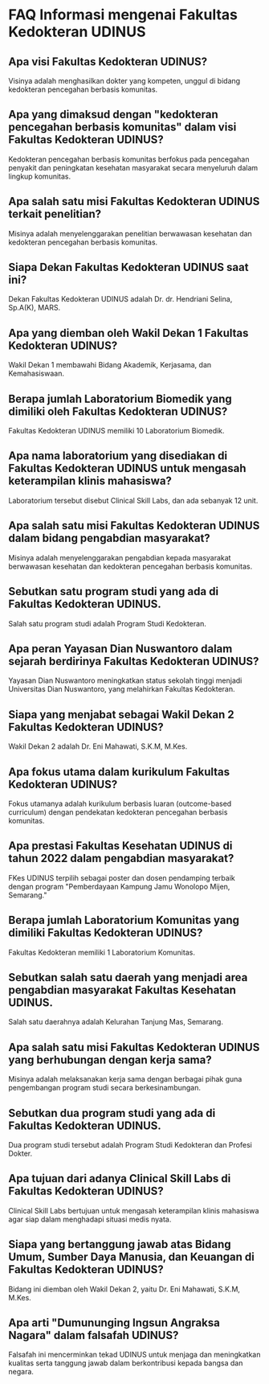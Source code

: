 # FAQ Informasi mengenai Fakultas Kedokteran UDINUS

## Apa visi Fakultas Kedokteran UDINUS?
Visinya adalah menghasilkan dokter yang kompeten, unggul di bidang kedokteran pencegahan berbasis komunitas.

## Apa yang dimaksud dengan "kedokteran pencegahan berbasis komunitas" dalam visi Fakultas Kedokteran UDINUS?
Kedokteran pencegahan berbasis komunitas berfokus pada pencegahan penyakit dan peningkatan kesehatan masyarakat secara menyeluruh dalam lingkup komunitas.

## Apa salah satu misi Fakultas Kedokteran UDINUS terkait penelitian?
Misinya adalah menyelenggarakan penelitian berwawasan kesehatan dan kedokteran pencegahan berbasis komunitas.

## Siapa Dekan Fakultas Kedokteran UDINUS saat ini?
Dekan Fakultas Kedokteran UDINUS adalah Dr. dr. Hendriani Selina, Sp.A(K), MARS.

## Apa yang diemban oleh Wakil Dekan 1 Fakultas Kedokteran UDINUS?
Wakil Dekan 1 membawahi Bidang Akademik, Kerjasama, dan Kemahasiswaan.

## Berapa jumlah Laboratorium Biomedik yang dimiliki oleh Fakultas Kedokteran UDINUS?
Fakultas Kedokteran UDINUS memiliki 10 Laboratorium Biomedik.

## Apa nama laboratorium yang disediakan di Fakultas Kedokteran UDINUS untuk mengasah keterampilan klinis mahasiswa?
Laboratorium tersebut disebut Clinical Skill Labs, dan ada sebanyak 12 unit.

## Apa salah satu misi Fakultas Kedokteran UDINUS dalam bidang pengabdian masyarakat?
Misinya adalah menyelenggarakan pengabdian kepada masyarakat berwawasan kesehatan dan kedokteran pencegahan berbasis komunitas.

## Sebutkan satu program studi yang ada di Fakultas Kedokteran UDINUS.
Salah satu program studi adalah Program Studi Kedokteran.

## Apa peran Yayasan Dian Nuswantoro dalam sejarah berdirinya Fakultas Kedokteran UDINUS?
Yayasan Dian Nuswantoro meningkatkan status sekolah tinggi menjadi Universitas Dian Nuswantoro, yang melahirkan Fakultas Kedokteran.

## Siapa yang menjabat sebagai Wakil Dekan 2 Fakultas Kedokteran UDINUS?
Wakil Dekan 2 adalah Dr. Eni Mahawati, S.K.M, M.Kes.

## Apa fokus utama dalam kurikulum Fakultas Kedokteran UDINUS?
Fokus utamanya adalah kurikulum berbasis luaran (outcome-based curriculum) dengan pendekatan kedokteran pencegahan berbasis komunitas.

## Apa prestasi Fakultas Kesehatan UDINUS di tahun 2022 dalam pengabdian masyarakat?
FKes UDINUS terpilih sebagai poster dan dosen pendamping terbaik dengan program "Pemberdayaan Kampung Jamu Wonolopo Mijen, Semarang."

## Berapa jumlah Laboratorium Komunitas yang dimiliki Fakultas Kedokteran UDINUS?
Fakultas Kedokteran memiliki 1 Laboratorium Komunitas.

## Sebutkan salah satu daerah yang menjadi area pengabdian masyarakat Fakultas Kesehatan UDINUS.
Salah satu daerahnya adalah Kelurahan Tanjung Mas, Semarang.

## Apa salah satu misi Fakultas Kedokteran UDINUS yang berhubungan dengan kerja sama?
Misinya adalah melaksanakan kerja sama dengan berbagai pihak guna pengembangan program studi secara berkesinambungan.

## Sebutkan dua program studi yang ada di Fakultas Kedokteran UDINUS.
Dua program studi tersebut adalah Program Studi Kedokteran dan Profesi Dokter.

## Apa tujuan dari adanya Clinical Skill Labs di Fakultas Kedokteran UDINUS?
Clinical Skill Labs bertujuan untuk mengasah keterampilan klinis mahasiswa agar siap dalam menghadapi situasi medis nyata.

## Siapa yang bertanggung jawab atas Bidang Umum, Sumber Daya Manusia, dan Keuangan di Fakultas Kedokteran UDINUS?
Bidang ini diemban oleh Wakil Dekan 2, yaitu Dr. Eni Mahawati, S.K.M, M.Kes.

## Apa arti "Dumununging Ingsun Angraksa Nagara" dalam falsafah UDINUS?
Falsafah ini mencerminkan tekad UDINUS untuk menjaga dan meningkatkan kualitas serta tanggung jawab dalam berkontribusi kepada bangsa dan negara.
